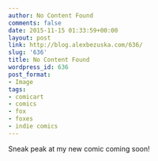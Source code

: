 ```yaml
---
author: No Content Found
comments: false
date: 2015-11-15 01:33:59+00:00
layout: post
link: http://blog.alexbezuska.com/636/
slug: '636'
title: No Content Found
wordpress_id: 636
post_format:
- Image
tags:
- comicart
- comics
- fox
- foxes
- indie comics
---
```


Sneak peak at my new comic coming soon!
